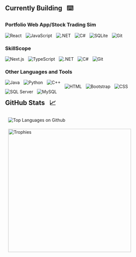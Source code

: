 ## Currently Building &nbsp; :keyboard:
### Portfolio Web App/Stock Trading Sim
<p>
  <picture>
      <img align="left" alt="React" width="auto" style="padding-right:10;" src="https://img.shields.io/badge/react-%2320232a.svg?style=for-the-badge&logo=react&logoColor=%2361DAFB"/>
  </picture>
  <picture>
    <img align="left" alt="JavaScript" width="auto" style="padding-right:10;" src="https://img.shields.io/badge/javascript-%23323330.svg?style=for-the-badge&logo=javascript&logoColor=%23F7DF1E"/>
  </picture>
  <picture>
      <img align="left" alt=".NET" width="auto" style="padding-right:10;" src="https://img.shields.io/badge/.NET-5C2D91?style=for-the-badge&logo=.net&logoColor=white"/>
  </picture>
  <picture>
    <img align="left" alt="C#" width="auto" style="padding-right:10;" src="https://img.shields.io/badge/c%23-%23239120.svg?style=for-the-badge&logo=c-sharp&logoColor=white" />
  </picture>
  <picture>
    <img align="left" alt="SQLite" width="auto" style="padding-right:10;" src="https://img.shields.io/badge/sqlite-%2307405e.svg?style=for-the-badge&logo=sqlite&logoColor=white"/>
  </picture>
  <picture>
    <img align="left" alt="Git" width="auto" style="padding-right:10;" src="https://img.shields.io/badge/git-%23F05033.svg?style=for-the-badge&logo=git&logoColor=white"/>
  </picture>
</p>
<br>

### SkillScope
<p>
  <picture>
      <img align="left" alt="Next.js" width="auto" style="padding-right:10;" src="https://img.shields.io/badge/Next-black?style=for-the-badge&logo=next.js&logoColor=white"/>
  </picture>
  <picture>
      <img align="left" alt="TypeScript" width="auto" style="padding-right:10;" src="https://img.shields.io/badge/typescript-%23007ACC.svg?style=for-the-badge&logo=typescript&logoColor=white"/>
  </picture>
  <picture>
      <img align="left" alt=".NET" width="auto" style="padding-right:10;" src="https://img.shields.io/badge/.NET-5C2D91?style=for-the-badge&logo=.net&logoColor=white"/>
  </picture>
  <picture>
    <img align="left" alt="C#" width="auto" style="padding-right:10;" src="https://img.shields.io/badge/c%23-%23239120.svg?style=for-the-badge&logo=c-sharp&logoColor=white" />
  </picture>
  <picture>
    <img align="left" alt="Git" width="auto" style="padding-right:10;" src="https://img.shields.io/badge/git-%23F05033.svg?style=for-the-badge&logo=git&logoColor=white"/>
  </picture>
</p>
<br>

### Other Languages and Tools
<p>
  <picture>
    <img align="left" alt="Java" width="auto" style="padding-right:10;" src="https://img.shields.io/badge/Java-ED8B00?style=for-the-badge&logo=java&logoColor=white"/>
  </picture>
  <picture>
    <img align="left" alt="Python" width="auto" style="padding-right:10;" src="https://img.shields.io/badge/Python-3776AB?style=for-the-badge&logo=python&logoColor=white"/>
  </picture>
  <picture>
    <img align="left" alt="C++" width="auto" style="padding-right:10;" src="https://img.shields.io/badge/C%2B%2B-00599C?style=for-the-badge&logo=c%2B%2B&logoColor=white" />
  </picture>
</p>

##

<p>
  <picture>
    <img align="left" alt="HTML" width="auto" style="padding-right:10;" src="https://img.shields.io/badge/html5-%23E34F26.svg?style=for-the-badge&logo=html5&logoColor=white"/>
  </picture>
  <picture>
    <img align="left" alt="Bootstrap" width="auto" style="padding-right:10;" src="https://img.shields.io/badge/bootstrap-%238511FA.svg?style=for-the-badge&logo=bootstrap&logoColor=white"/>
  </picture>
  <picture>
    <img align="left" alt="CSS" width="auto" style="padding-right:10;" src="https://img.shields.io/badge/css3-%231572B6.svg?style=for-the-badge&logo=css3&logoColor=white"/>
  </picture>
</p>

##

<p>
  <picture>
    <img align="left" alt="SQL Server" width="auto" style="padding-right:10;" src="https://img.shields.io/badge/Microsoft%20SQL%20Server-CC2927?style=for-the-badge&logo=microsoft%20sql%20server&logoColor=white"/>
  </picture>
  <picture>
    <img align="left" alt="MySQL" width="auto" style="padding-right:10;" src="https://img.shields.io/badge/mysql-%2300f.svg?style=for-the-badge&logo=mysql&logoColor=white"/>
  </picture>
</p>

##

<br>

## GitHub Stats &nbsp; :chart_with_upwards_trend:
<div>
 <div>
   <picture>
     <img align="left" alt="Top Languages on Github" style="padding:10;" src="https://github-readme-stats-git-master-jacobkerames.vercel.app/api/top-langs/?username=JacobKerames&layout=compact&theme=github_dark&card_width=350&langs_count=10&size_weight=0.5&count_weight=0.5&exclude_repo=JacobKerames.github.io"/>
   </picture>
 </div>
 &nbsp;
 <div>
   <picture>
     <img align="left" alt="Trophies" width="400" style="padding:10;" src="https://github-readme-stats-git-master-jacobkerames.vercel.app/api?username=JacobKerames&theme=github_dark&show_icons=true&hide_title=true&count_private=true&include_all_commits=true&rank_icon=percentile"/>
   </picture>
 </div>
</div>
